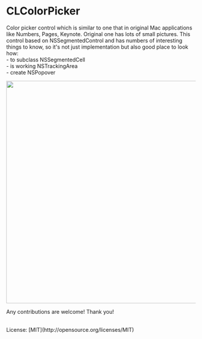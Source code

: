 CLColorPicker
=============

Color picker control which is similar to one that in original Mac applications like Numbers, Pages, Keynote. Original one has lots of small pictures.
This control based on NSSegmentedControl and has numbers of interesting things to know, so it's not just implementation but also good place to look how:<br/>
	- to subclass NSSegmentedCell<br/>
	- is working NSTrackingArea<br/>
	- create NSPopover<br/>


<img src="https://github.com/sakrist/CLColorPicker/blob/master/ScreenShot.png" width="592">




<br>

Any contributions are welcome! Thank you!

<br>
License: [MIT](http://opensource.org/licenses/MIT)
<br>

